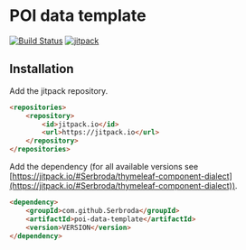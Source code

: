 POI data template
===========================

[![Build Status](https://travis-ci.org/Serbroda/poi-data-template.svg?branch=develop)](https://travis-ci.org/Serbroda/poi-data-template)
[![jitpack](https://jitpack.io/v/Serbroda/poi-data-template.svg)](https://jitpack.io/#Serbroda/poi-data-template)

Installation
------

Add the jitpack repository.

```html
<repositories>
    <repository>
        <id>jitpack.io</id>
        <url>https://jitpack.io</url>
    </repository>
</repositories>
```

Add the dependency (for all available versions see [https://jitpack.io/#Serbroda/thymeleaf-component-dialect](https://jitpack.io/#Serbroda/thymeleaf-component-dialect)).

```html
<dependency>
    <groupId>com.github.Serbroda</groupId>
    <artifactId>poi-data-template</artifactId>
    <version>VERSION</version>
</dependency>
```
